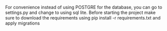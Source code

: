 For convenience instead of using POSTGRE for the database, you can go to settings.py and change to using sql lite. Before starting the project make sure to download the requirements using pip install -r requirements.txt and apply migrations
